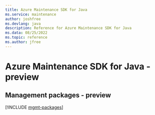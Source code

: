 ```yaml
---
title: Azure Maintenance SDK for Java
ms.service: maintenance
author: joshfree
ms.devlang: java
description: Reference for Azure Maintenance SDK for Java
ms.data: 08/25/2022
ms.topic: reference
ms.author: jfree
---
```

# Azure Maintenance SDK for Java - preview

## Management packages - preview
[!INCLUDE [mgmt-packages](maintenance-mgmt-index.md)]